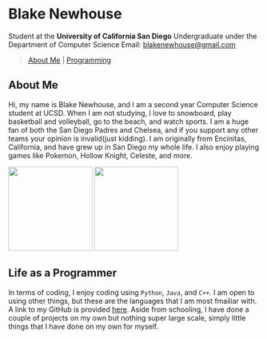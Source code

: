 
# Blake Newhouse
Student at the **University of California San Diego**
Undergraduate under the Department of Computer Science
Email: blakenewhouse@gmail.com 

> [About Me](#about-me) | [Programming](#life-as-a-programmer)

## About Me
Hi, my name is Blake Newhouse, and I am a second year Computer Science student at UCSD. When I am not studying, I love to snowboard, play basketball and volleyball, go to the beach, and watch sports.
I am a huge fan of both the San Diego Padres and Chelsea, and if you support any other teams your opinion is invalid(just kidding). I am originally from Encinitas, California, and have grew up in San Diego my whole life. I also enjoy playing games like Pokemon, Hollow Knight, Celeste, and more.

<img src="https://github.com/user-attachments/assets/35a9144a-6058-4c0c-b811-8214855cd437" width="168">

<img src="https://github.com/user-attachments/assets/bde4fd6a-87d5-4a2c-bad5-2a6730f0ca68" width="168">

## Life as a Programmer
In terms of coding, I enjoy coding using `Python`, `Java`, and `C++`. I am open to using other things, but these are the languages that I am most fmailiar with. A link to my GitHub is provided [here](https://github.com/blakenewhouse). Aside from schooling, I have done a couple of projects on my own but nothing super large scale, simply little things that I have done on my own for myself.
